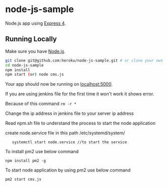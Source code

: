 # node-js-sample

Node.js app using [Express 4](http://expressjs.com/).

## Running Locally

Make sure you have [Node.js](http://nodejs.org/).

```sh
git clone git@github.com:heroku/node-js-sample.git # or clone your own fork
cd node-js-sample
npm install
npm start (or) node cms.js
```

Your app should now be running on [localhost:5000](http://localhost:5000/).

If you are using jenkins file for the first time it won't work it shows error.

Because of this command ```rm -r *``` 

Change the ip address in jenkins file to your server ip address

Read npm.sh file to understand the process to start the node application

create node.service file in this path /etc/systemd/system/
```systemctl daemon-reload //to activate service
   systemctl start node.service //to start the service
```   
To install pm2 use below command

``` npm install pm2 -g ```

To start node application by using pm2 use below command

``` pm2 start cms.js ```
